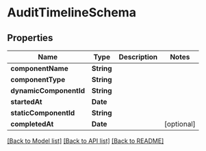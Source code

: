 # AuditTimelineSchema

## Properties
Name | Type | Description | Notes
------------ | ------------- | ------------- | -------------
**componentName** | **String** |  | 
**componentType** | **String** |  | 
**dynamicComponentId** | **String** |  | 
**startedAt** | **Date** |  | 
**staticComponentId** | **String** |  | 
**completedAt** | **Date** |  | [optional] 

[[Back to Model list]](../README.md#documentation-for-models) [[Back to API list]](../README.md#documentation-for-api-endpoints) [[Back to README]](../README.md)


